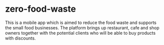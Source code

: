 # zero-food-waste
This is a mobile app which is aimed to reduce the food waste and supports the small food businesses. The platform brings up restaurant, cafe and shop owners together with the potential clients who will be able to buy products with discounts.
